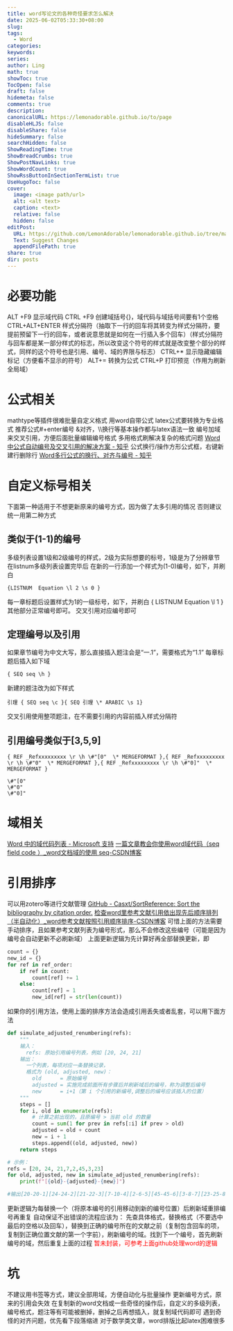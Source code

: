 ```yaml
---
title: word写论文的各种奇怪要求怎么解决
date: 2025-06-02T05:33:30+08:00
slug: 
tags:
  - Word
categories: 
keywords: 
series: 
author: Ling
math: true
showToc: true
TocOpen: false
draft: false
hidemeta: false
comments: true
description: 
canonicalURL: https://lemonadorable.github.io/to/page
disableHLJS: false
disableShare: false
hideSummary: false
searchHidden: false
ShowReadingTime: true
ShowBreadCrumbs: true
ShowPostNavLinks: true
ShowWordCount: true
ShowRssButtonInSectionTermList: true
UseHugoToc: false
cover:
  image: <image path/url>
  alt: <alt text>
  caption: <text>
  relative: false
  hidden: false
editPost:
  URL: https://github.com/LemonAdorable/lemonadorable.github.io/tree/master/content
  Text: Suggest Changes
  appendFilePath: true
share: true
dir: posts
---
```

# 必要功能
ALT +F9 显示域代码
CTRL +F9 创建域括号{}，域代码与域括号间要有1个空格
CTRL+ALT+ENTER 样式分隔符（抽取下一行的回车将其转变为样式分隔符，要提前预留下一行的回车，或者说意思就是如何在一行插入多个回车）（样式分隔符与回车都是某一部分样式的标志，所以改变这个符号的样式就是改变整个部分的样式，同样的这个符号也是引用、编号、域的界限与标志）
CTRL+* 显示隐藏编辑标记（方便看不显示的符号）
ALT+= 转换为公式
CTRL+P 打印预览（作用为刷新全局域）
# 公式相关
mathtype等插件很难批量自定义格式
用word自带公式
latex公式要转换为专业格式
推荐公式#+enter编号
&对齐，\\\\换行等基本操作都与latex语法一致
编号加域来交叉引用，方便后面批量编辑编号格式
多用格式刷解决复杂的格式问题
[Word中公式自动编号及交叉引用的解决方案 - 知乎](https://zhuanlan.zhihu.com/p/109212246)
公式换行/操作方形公式框，右键新建行删除行
[Word多行公式的换行、对齐与编号 - 知乎](https://zhuanlan.zhihu.com/p/439988361)
# 自定义标号相关
下面第一种适用于不想更新原来的编号方式，因为做了太多引用的情况
否则建议统一用第二种方式
## 类似于(1-1)的编号
多级列表设置1级和2级编号的样式，2级为实际想要的标号，1级是为了分辨章节
在listnum多级列表设置完毕后
在新的一行添加一个样式为(1-0)编号，如下，并刷白
```
{LISTNUM  Equation \l 2 \s 0 } 
```
每一章标题后设置样式为1的一级标号，如下，并刷白
{ LISTNUM Equation \l 1 }
其他部分正常编号即可。
交叉引用对应编号即可
## 定理编号以及引用
如果章节编号为中文大写，那么直接插入题注会是“一.1”，需要格式为“1.1”
每章标题后插入如下域
```
{ SEQ seq \h }
```
新建的题注改为如下样式
```
引理 { SEQ seq \c }{ SEQ 引理 \* ARABIC \s 1}
```
交叉引用使用整项题注，在不需要引用的内容前插入样式分隔符
## 引用编号类似于\[3,5,9\]

```
{ REF _Refxxxxxxxxx \r \h \#"[0"  \* MERGEFORMAT },{ REF _Refxxxxxxxxx \r \h \#"0"  \* MERGEFORMAT },{ REF _Refxxxxxxxxx \r \h \#"0]"  \* MERGEFORMAT }

\#"[0"
\#"0"
\#"0]"
```


# 域相关
[Word 中的域代码列表 - Microsoft 支持](https://support.microsoft.com/zh-cn/office/word-%E4%B8%AD%E7%9A%84%E5%9F%9F%E4%BB%A3%E7%A0%81%E5%88%97%E8%A1%A8-1ad6d91a-55a7-4a8d-b535-cf7888659a51)
[一篇文章教会你使用word域代码（seq field code ）_word文档域的使用 seq-CSDN博客](https://blog.csdn.net/songchuwang1868/article/details/104816016)
# 引用排序
可以用zotero等进行文献管理
[GitHub - Casxt/SortReference: Sort the bibliography by citation order.](https://github.com/Casxt/SortReference)
[检查word里参考文献引用依出现先后顺序排列（半自动化）_word参考文献按照引用顺序排序-CSDN博客](https://blog.csdn.net/Zjhao666/article/details/123494160)
可惜上面的方法需要手动排序，且如果参考文献列表为编号形式，那么不会修改这些编号（可能是因为编号会自动更新不必刷新域）
上面更新逻辑为先计算好再全部替换更新，即
``` PYTHON
count = {}
new_id = {}
for ref in ref_order:
    if ref in count:
        count[ref] += 1
    else:
        count[ref] = 1
        new_id[ref] = str(len(count))
```

如果你的引用方法，使用上面的排序方法会造成引用丢失或者乱套，可以用下面方法
``` PYTHON
def simulate_adjusted_renumbering(refs):
    """
    输入：
      refs: 原始引用编号列表，例如 [20, 24, 21]
    输出：
      一个列表，每项对应一条替换记录，
      格式为 (old, adjusted, new)：
        old      = 原始编号
        adjusted = 实施完成前面所有步骤后并刷新域后的编号，称为调整后编号
        new      = i+1（第 i 个引用的新编号,调整后的编号应该插入的位置）
    """
    steps = []
    for i, old in enumerate(refs):
        # 计算之前出现的，且原编号 > 当前 old 的数量
        count = sum(1 for prev in refs[:i] if prev > old)
        adjusted = old + count
        new = i + 1
        steps.append((old, adjusted, new))
    return steps

# 示例：
refs = [20, 24, 21,7,2,45,3,23]
for old, adjusted, new in simulate_adjusted_renumbering(refs):
    print(f"[{old}-{adjusted}-{new}]")

#输出[20-20-1][24-24-2][21-22-3][7-10-4][2-6-5][45-45-6][3-8-7][23-25-8]

```
更新逻辑为每替换一个（将原本编号的引用移动到新的编号位置）后刷新域重排编号再重复
自动保证不出错误的流程应该为：
先查具体格式，替换格式（不要选中最后的空格以及回车），替换到正确的编号所在的文献之前（复制包含回车的项，复制到正确位置文献的第一个字前），刷新编号的域。找到下一个编号，首先刷新编号的域，然后重复上面的过程
<font color="#ff0000">暂未封装，可参考上面github处理word的逻辑</font>
# 坑
不建议用书签等方式，建议全部用域，方便自动化与批量操作
更新编号方式，原来的引用会失效
在复制新的word文档或一些奇怪的操作后，自定义的多级列表，编号格式，题注等有可能被删掉，删掉之后再想插入，就复制域代码即可
遇到奇怪的对齐问题，优先看下段落缩进
对于数学类文章，word排版比起latex困难很多